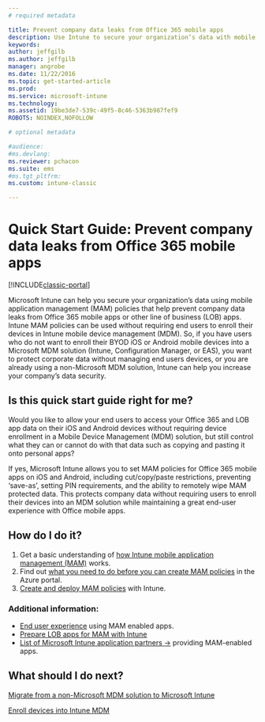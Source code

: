 ```yaml
---
# required metadata

title: Prevent company data leaks from Office 365 mobile apps  
description: Use Intune to secure your organization’s data with mobile app management (MAM) policies that help prevent company data leaks from Office 365 mobile apps or other line of business (LOB) apps.
keywords:
author: jeffgilb
ms.author: jeffgilb
manager: angrobe
ms.date: 11/22/2016
ms.topic: get-started-article
ms.prod:
ms.service: microsoft-intune
ms.technology:
ms.assetid: 19be3de7-539c-49f5-8c46-5363b987fef9ROBOTS: NOINDEX,NOFOLLOW

# optional metadata

#audience:
#ms.devlang:
ms.reviewer: pchacon
ms.suite: ems
#ms.tgt_pltfrm:
ms.custom: intune-classic

---
```


# Quick Start Guide: Prevent company data leaks from Office 365 mobile apps

[!INCLUDE[classic-portal](../includes/classic-portal.md)]

Microsoft Intune can help you secure your organization’s data using mobile application management (MAM) policies that help prevent company data leaks from Office 365 mobile apps or other line of business (LOB) apps. Intune MAM policies can be used without requiring end users to enroll their devices in Intune mobile device management (MDM). So, if you have users who do not want to enroll their BYOD iOS or Android mobile devices into a Microsoft MDM solution (Intune, Configuration Manager, or EAS), you want to protect corporate data without managing end users devices, or you are already using a non-Microsoft MDM solution, Intune can help you increase your company’s data security.   

## Is this quick start guide right for me?
Would you like to allow your end users to access your Office 365 and LOB app data on their iOS and Android devices without requiring device enrollment in a Mobile Device Management (MDM) solution, but still control what they can or cannot do with that data such as copying and pasting it onto personal apps?

If yes, Microsoft Intune allows you to set MAM policies for Office 365 mobile apps on iOS and Android, including cut/copy/paste restrictions, preventing ‘save-as’, setting PIN requirements, and the ability to remotely wipe MAM protected data.  This protects company data without requiring users to enroll their devices into an MDM solution while maintaining a great end-user experience with Office mobile apps.

## How do I do it?
1.	Get a basic understanding of [how Intune mobile application management (MAM)](/intune-classic/deploy-use/protect-app-data-using-mobile-app-management-policies-with-microsoft-intune) works.
2.	Find out [what you need to do before you can create MAM policies](/intune-classic/deploy-use/get-ready-to-configure-mobile-app-management-policies-with-microsoft-intune) in the Azure portal.
3.	[Create and deploy MAM policies](/intune-classic/deploy-use/get-ready-to-configure-mobile-app-management-policies-with-microsoft-intune) with Intune.

### Additional information:
- [End user experience](/intune-classic/deploy-use/end-user-experience-for-mam-enabled-apps-with-microsoft-intune) using MAM enabled apps.
- [Prepare LOB apps for MAM with Intune](/intune/apps-prepare-mobile-application-management)
- <a href="https://www.microsoft.com/cloud-platform/microsoft-intune-partners" target="_blank"> List of Microsoft Intune application partners &rarr;</a> providing MAM-enabled apps.

## What should I do next?
[Migrate from a non-Microsoft MDM solution to Microsoft Intune](/intune-classic/deploy-use/migrate-to-intune)

[Enroll devices into Intune MDM](/intune-classic/deploy-use/enroll-devices-in-microsoft-intune)
